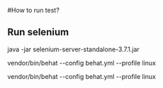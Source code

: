 #How to run test?
## Run selenium
java -jar selenium-server-standalone-3.7.1.jar





vendor/bin/behat --config behat.yml --profile linux

vendor/bin/behat --config behat.yml --profile linux
